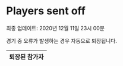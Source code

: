 # Players sent off
최종 업데이트: 2020년 12월 11일 23시 00분


경기 중 오류가 발생하는 경우 자동으로 퇴장됩니다.


| 퇴장된 참가자 |
|:---:|